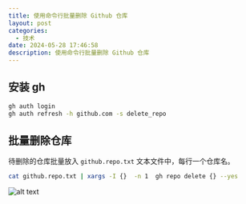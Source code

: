 ```yaml
---
title: 使用命令行批量删除 Github 仓库
layout: post
categories:
  - 技术
date: 2024-05-28 17:46:58
description: 使用命令行批量删除 Github 仓库
---
```


## 安装 gh

```bash
gh auth login
gh auth refresh -h github.com -s delete_repo
```

## 批量删除仓库

待删除的仓库批量放入 `github.repo.txt` 文本文件中，每行一个仓库名。

```bash
cat github.repo.txt | xargs -I {}  -n 1  gh repo delete {} --yes
```


![alt text](/assets/20240528.png "Image Title")